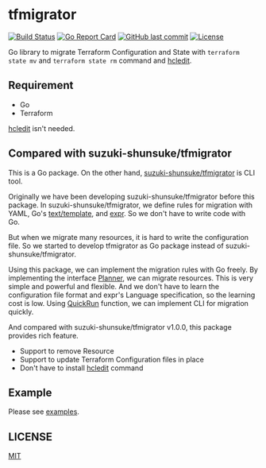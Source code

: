 # tfmigrator

[![Build Status](https://github.com/tfmigrator/tfmigrator/workflows/test/badge.svg)](https://github.com/tfmigrator/tfmigrator/actions)
[![Go Report Card](https://goreportcard.com/badge/github.com/tfmigrator/tfmigrator)](https://goreportcard.com/report/github.com/tfmigrator/tfmigrator)
[![GitHub last commit](https://img.shields.io/github/last-commit/tfmigrator/tfmigrator.svg)](https://github.com/tfmigrator/tfmigrator)
[![License](http://img.shields.io/badge/license-mit-blue.svg?style=flat-square)](https://raw.githubusercontent.com/tfmigrator/tfmigrator/main/LICENSE)

Go library to migrate Terraform Configuration and State with `terraform state mv` and `terraform state rm` command and [hcledit](https://github.com/minamijoyo/hcledit).

## Requirement

* Go
* Terraform

[hcledit](https://github.com/minamijoyo/hcledit) isn't needed.

## Compared with suzuki-shunsuke/tfmigrator

This is a Go package. On the other hand, [suzuki-shunsuke/tfmigrator](https://github.com/suzuki-shunsuke/tfmigrator) is CLI tool.

Originally we have been developing suzuki-shunsuke/tfmigrator before this package.
In suzuki-shunsuke/tfmigrator, we define rules for migration with YAML, Go's [text/template](https://golang.org/pkg/text/template/), and [expr](https://github.com/antonmedv/expr).
So we don't have to write code with Go.

But when we migrate many resources, it is hard to write the configuration file.
So we started to develop tfmigrator as Go package instead of suzuki-shunsuke/tfmigrator.

Using this package, we can implement the migration rules with Go freely.
By implementing the interface [Planner](https://pkg.go.dev/github.com/tfmigrator/tfmigrator/tfmigrator#Planner), we can migrate resources.
This is very simple and powerful and flexible.
And we don't have to learn the configuration file format and expr's Language specification, so the learning cost is low.
Using [QuickRun](https://pkg.go.dev/github.com/tfmigrator/tfmigrator/tfmigrator#QuickRun) function, we can implement CLI for migration quickly.

And compared with suzuki-shunsuke/tfmigrator v1.0.0, this package provides rich feature.

* Support to remove Resource
* Support to update Terraform Configuration files in place
* Don't have to install [hcledit](https://github.com/minamijoyo/hcledit) command

## Example

Please see [examples](examples).

## LICENSE

[MIT](LICENSE)
